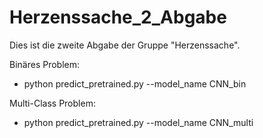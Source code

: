 # Herzenssache_2_Abgabe

Dies ist die zweite Abgabe der Gruppe "Herzenssache".

Binäres Problem:
- python predict_pretrained.py --model_name CNN_bin


Multi-Class Problem:
- python predict_pretrained.py --model_name CNN_multi

